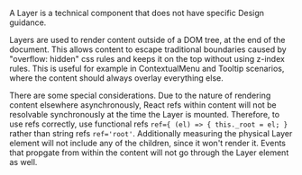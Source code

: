 A Layer is a technical component that does not have specific Design guidance.

Layers are used to render content outside of a DOM tree, at the end of the document. This allows content to escape traditional boundaries caused by "overflow: hidden" css rules and keeps it on the top without using z-index rules. This is useful for example in ContextualMenu and Tooltip scenarios, where the content should always overlay everything else.

There are some special considerations. Due to the nature of rendering content elsewhere asynchronously, React refs within content will not be resolvable synchronously at the time the Layer is mounted. Therefore, to use refs correctly, use functional refs `ref={ (el) => { this._root = el; }` rather than string refs `ref='root'`. Additionally measuring the physical Layer element will not include any of the children, since it won't render it. Events that propgate from within the content will not go through the Layer element as well.
